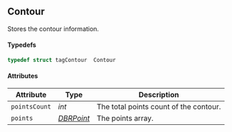 ## Contour
Stores the contour information.

#### Typedefs

```cpp
typedef struct tagContour  Contour
```  

#### Attributes
  
| Attribute | Type | Description |
|---------- | ---- | ----------- |
| `pointsCount` |  *int* | The total points count of the contour. |
| `points` | *[DBRPoint](DBRPoint.md)* | The points array. |

